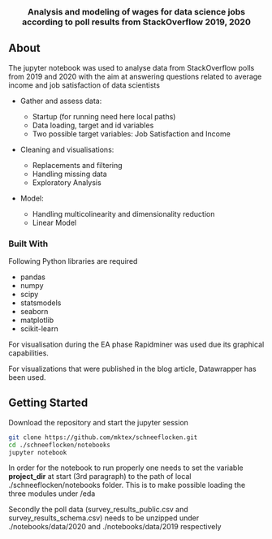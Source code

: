 <!--
-->

<!-- PROJECT LOGO -->
<br />
<p align="center">
  <h3 align="center">Analysis and modeling of wages for data science jobs
    according to poll results from StackOverflow 2019, 2020</h3>
</p>

<!-- ABOUT THE PROJECT -->
## About

The jupyter notebook was used to analyse data from StackOverflow polls
from 2019 and 2020 with the aim at answering questions related to
average income and job satisfaction of data scientists

- Gather and assess data:
  - Startup (for running need here local paths)
  - Data loading, target and id variables
  - Two possible target variables: Job Satisfaction and Income

- Cleaning and visualisations:
  - Replacements and filtering
  - Handling missing data
  - Exploratory Analysis

- Model:
  - Handling multicolinearity and dimensionality reduction
  - Linear Model


### Built With

Following Python libraries are required
* pandas
* numpy
* scipy
* statsmodels
* seaborn
* matplotlib
* scikit-learn

For visualisation during the EA phase Rapidminer was used due its
graphical capabilities.

For visualizations that were published in the blog article, Datawrapper
has been used.

<!-- GETTING STARTED -->
## Getting Started

Download the repository and start the jupyter session

   ```sh
   git clone https://github.com/mktex/schneeflocken.git
   cd ./schneeflocken/notebooks
   jupyter notebook
   ```

  In order for the notebook to run properly one needs to set the
  variable **project_dir** at start (3rd paragraph) to the path of local
  ./schneeflocken/notebooks folder. This is to make possible loading the
  three modules under /eda

  Secondly the poll data (survey_results_public.csv and
  survey_results_schema.csv) needs to be unzipped under
  ./notebooks/data/2020 and ./notebooks/data/2019 respectively
